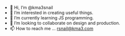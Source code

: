 - 👋 Hi, I’m @kma3snail
- 👀 I’m interested in creating useful things.
- 🌱 I’m currently learning JS programming.
- 💞️ I’m looking to collaborate on design and production.
- 📫 How to reach me ... rsnail@kma3.com

<!---
kma3snail/kma3snail is a ✨ special ✨ repository because its `README.md` (this file) appears on your GitHub profile.
You can click the Preview link to take a look at your changes.
--->
